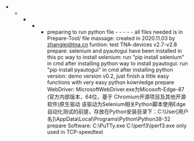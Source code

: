 - - - - - preparing to run python file - - - - -
all files needed is in Prepare-Tool/
file massage: created in 2020.11.03 by zhanglei@tna.cn
funtion: test TNA-devices v2.7-v2.8
prepare: selenium and pyautogui have been installed in this pc
way to install selenium: run "pip install selenium" in cmd after installing python
way to install pyautogui: run "pip install pyautogui" in cmd after installing python
version: demo version v0.2, just finish a little easy functions with very easy python kownledge
prepare WebDriver:
    MicrosoftWebDriver.exe为Micosoft-Edge-87 (官方内部版本，64位，基于 Chromium开源项目及其他开源软件)原生驱动
    该驱动为Selenium相关Python脚本使用Edge自动化测试的前提，存放在Python安装目录下：C:\User\[用户名]\AppData\Local\Programs\Python\Python38-32\
prepare Software:
    C:\PuTTy.exe
    C:\iperf3\iperf3.exe only used in TCP-speedtest